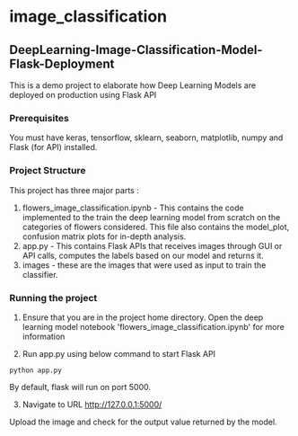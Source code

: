 # image_classification
## DeepLearning-Image-Classification-Model-Flask-Deployment
This is a demo project to elaborate how Deep Learning Models are deployed on production using Flask API

### Prerequisites
You must have keras, tensorflow, sklearn, seaborn, matplotlib, numpy and Flask (for API) installed.

### Project Structure
This project has three major parts :

1. flowers_image_classification.ipynb - This contains the code implemented to the train the deep learning model from scratch on the categories of flowers considered. This file also contains the model_plot, confusion matrix plots for in-depth analysis.
2. app.py - This contains Flask APIs that receives images through GUI or API calls, computes the labels based on our model and returns it.
3. images - these are the images that were used as input to train the classifier.

### Running the project
1. Ensure that you are in the project home directory. Open the deep learning model notebook 'flowers_image_classification.ipynb' for more information

2. Run app.py using below command to start Flask API
```
python app.py
```
By default, flask will run on port 5000.

3. Navigate to URL http://127.0.0.1:5000/

Upload the image and check for the output value returned by the model.
